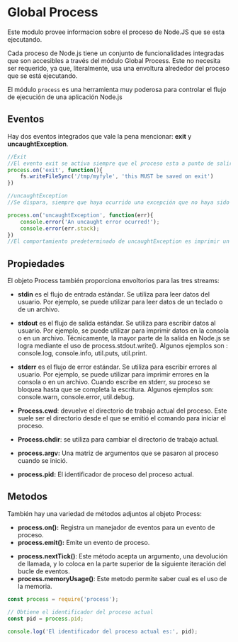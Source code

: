 # Global Process

Este modulo provee informacion sobre el proceso de Node.JS que se esta ejecutando.

Cada proceso de Node.js tiene un conjunto de funcionalidades integradas que son accesibles a través del módulo Global Process. Este no necesita ser requerido, ya que, literalmente, usa una envoltura alrededor del proceso que se está ejecutando.

El módulo `process` es una herramienta muy poderosa para controlar el flujo de ejecución de una aplicación Node.js
## Eventos

Hay dos eventos integrados que vale la pena mencionar: **exit** y **uncaughtException**.

```js
//Exit
//El evento exit se activa siempre que el proceso esta a punto de salir
process.on('exit', function(){
	fs.writeFileSync('/tmp/myfyle', 'this MUST be saved on exit')
})

//uncaughtException
//Se dispara, siempre que haya ocurrido una excepción que no haya sido detectada o tratada en algún otro lugar de su programa. No es la forma ideal de manejar los errores, pero puede ser útil como última línea de defensa si un programa necesita seguir ejecutándose indefinidamente.

process.on('uncaughtException', function(err){
	console.error('An uncaught error ocurred!');
	console.error(err.stack);
})
//El comportamiento predeterminado de uncaughtException es imprimir un seguimiento de la pila y salir. Utilizando lo anterior, su programa mostrará el mensaje proporcionado y el seguimiento de la pila pero no se cerrará.
```

## Propiedades

El objeto Process también proporciona envoltorios para las tres streams:

- **stdin** es el flujo de entrada estándar. Se utiliza para leer datos del usuario. Por ejemplo, se puede utilizar para leer datos de un teclado o de un archivo.
- **stdout** es el flujo de salida estándar. Se utiliza para escribir datos al usuario. Por ejemplo, se puede utilizar para imprimir datos en la consola o en un archivo. Técnicamente, la mayor parte de la salida en Node.js se logra mediante el uso de process.stdout.write(). Algunos ejemplos son : console.log, console.info, util.puts, util.print.
- **stderr** es el flujo de error estándar. Se utiliza para escribir errores al usuario. Por ejemplo, se puede utilizar para imprimir errores en la consola o en un archivo. Cuando escribe en stderr, su proceso se bloquea hasta que se completa la escritura. Algunos ejemplos son: console.warn, console.error, util.debug.

- **Process.cwd**: devuelve el directorio de trabajo actual del proceso. Este suele ser el directorio desde el que se emitió el comando para iniciar el proceso. 

* **Process.chdir**: se utiliza para cambiar el directorio de trabajo actual.

- **process.argv:** Una matriz de argumentos que se pasaron al proceso cuando se inició.

- **process.pid:** El identificador de proceso del proceso actual.
## Metodos

También hay una variedad de métodos adjuntos al objeto Process:

- **process.on():** Registra un manejador de eventos para un evento de proceso.
- **process.emit():** Emite un evento de proceso.
* **process.nextTick()**: Este método acepta un argumento, una devolución de llamada, y lo coloca en la parte superior de la siguiente iteración del bucle de eventos.
* **process.memoryUsage()**: Este metodo permite saber cual es el uso de la memoria.

```js
const process = require('process');

// Obtiene el identificador del proceso actual
const pid = process.pid;

console.log('El identificador del proceso actual es:', pid);
```